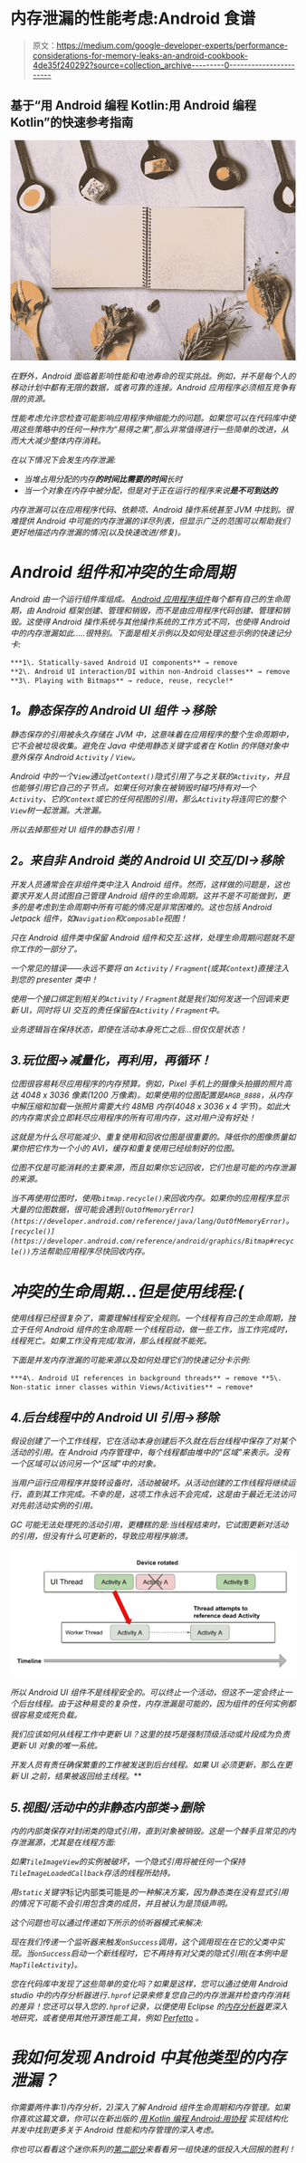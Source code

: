 # 内存泄漏的性能考虑:Android 食谱

> 原文：<https://medium.com/google-developer-experts/performance-considerations-for-memory-leaks-an-android-cookbook-4de35f240292?source=collection_archive---------0----------------------->

## 基于“用 Android 编程 Kotlin:用 Android 编程 Kotlin”的快速参考指南

*![](img/a6bf23fc15f9ba109c3dae7f6060f250.png)*

*在野外，Android 面临着影响性能和电池寿命的现实挑战。例如，并不是每个人的移动计划中都有无限的数据，或者可靠的连接。Android 应用程序必须相互竞争有限的资源。*

*性能考虑允许您检查可能影响应用程序伸缩能力的问题。如果您可以在代码库中使用这些策略中的任何一种作为“易得之果”,那么非常值得进行一些简单的改进，从而大大减少整体内存消耗。*

*在以下情况下会发生内存泄漏:*

*   *当堆占用分配的内存**的时间比需要的时间**长时*
*   *当一个对象在内存中被分配，但是对于正在运行的程序来说**是不可到达的***

*内存泄漏可以在应用程序代码、依赖项、Android 操作系统甚至 JVM 中找到。很难提供 Android 中可能的内存泄漏的详尽列表，但显示广泛的范围可以帮助我们更好地描述内存泄漏的情况(以及快速改进/修复)。*

# *Android 组件和冲突的生命周期*

*Android 由一个运行组件库组成。 [Android 应用程序组件](https://developer.android.com/guide/components/fundamentals#Components)每个都有自己的生命周期，由 Android 框架创建、管理和销毁，而不是由应用程序代码创建、管理和销毁。这使得 Android 操作系统与其他操作系统的工作方式不同，也使得 Android 中的内存泄漏如此…..很特别。下面是相关示例以及如何处理这些示例的快速记分卡:*

```
***1\. Statically-saved Android UI components** → remove
**2\. Android UI interaction/DI within non-Android classes** → remove
**3\. Playing with Bitmaps** → reduce, reuse, recycle!*
```

## ***1。静态保存的 Android UI 组件** →移除*

*静态保存的引用被永久存储在 JVM 中，这意味着在应用程序的整个生命周期中，它不会被垃圾收集。避免在 Java 中使用静态关键字或者在 Kotlin 的伴随对象中意外保存 Android `Activity` / `View`。*

*Android 中的一个`View`通过`getContext()`隐式引用了与之关联的`Activity`，并且也能够引用它自己的子节点。如果任何对象在被销毁时碰巧持有对一个`Activity`、它的`Context`或它的任何视图的引用，那么`Activity`将连同它的整个`View`树一起泄漏。大泄漏。*

*所以去掉那些对 UI 组件的静态引用！*

## ***2。来自非 Android 类的 Android UI 交互/DI**→移除*

*开发人员通常会在非组件类中注入 Android 组件。然而，这样做的问题是，这也要求开发人员试图自己管理 Android 组件的生命周期。这并不是不可能做到，更多的是考虑到生命周期中所有可能的情况是非常困难的。这也包括 Android Jetpack 组件，如`Navigation`和`Composable`视图！*

*只在 Android 组件类中保留 Android 组件和交互:这样，处理生命周期问题就不是你工作的一部分了。*

*一个常见的错误——永远不要将 an `Activity` / `Fragment`(或其`Context`)直接注入到您的 presenter 类中！*

*使用一个接口绑定到相关的`Activity` / `Fragment`就是我们如何发送一个回调来更新 UI，同时将 UI 交互的责任保留在`Activity` / `Fragment`中。*

*业务逻辑旨在保持状态，即使在活动本身死亡之后…但仅仅是状态！*

## *3.玩位图→减量化，再利用，再循环！*

*位图很容易耗尽应用程序的内存预算。例如，Pixel 手机上的摄像头拍摄的照片高达 4048 x 3036 像素(1200 万像素)。如果使用的位图配置是`ARGB_8888`，从内存中解压缩和加载一张照片需要大约 48MB 内存(4048 x 3036 x 4 字节)。如此大的内存需求会立即耗尽应用程序的所有可用内存，这对用户没有好处！*

*这就是为什么尽可能减少、重复使用和回收位图是很重要的。降低你的图像质量如果你把它作为一个小的 AVI，缓存和重复使用已经绘制好的位图。*

*位图不仅是可能消耗的主要来源，而且如果你忘记回收，它们也是可能的内存泄漏的来源。*

*当不再使用位图时，使用`bitmap.recycle()`来回收内存。如果你的应用程序显示大量的位图数据，很可能会遇到`[OutOfMemoryError](https://developer.android.com/reference/java/lang/OutOfMemoryError)`。`[recycle()](https://developer.android.com/reference/android/graphics/Bitmap#recycle())`方法帮助应用程序尽快回收内存。*

# *冲突的生命周期…但是使用线程:(*

*使用线程已经很复杂了，需要理解线程安全规则。一个线程有自己的生命周期，独立于任何 Android 组件的生命周期:一个线程启动，做一些工作，当工作完成时，线程死亡。如果工作没有完成/取消，那么线程就不能死。*

*下面是并发内存泄漏的可能来源以及如何处理它们的快速记分卡示例:*

```
***4\. Android UI references in background threads** → remove **5\. Non-static inner classes within Views/Activities** → remove*
```

## *4.后台线程中的 Android UI 引用→移除*

*假设创建了一个工作线程，它在活动本身创建后不久就在后台线程中保存了对某个活动的引用。在 Android 内存管理中，每个线程都由堆中的“区域”来表示。没有一个区域可以访问另一个“区域”中的对象。*

*当用户运行应用程序并旋转设备时，活动被破坏。从活动创建的工作线程将继续运行，直到其工作完成。不幸的是，这项工作永远不会完成，这是由于最近无法访问对先前活动实例的引用。*

*GC 可能无法处理死的活动引用，更糟糕的是:当线程结束时，它试图更新对活动的引用，但没有什么可更新的，导致应用程序崩溃。*

*![](img/dce0d985d3743dfb1771cba5e0bd9e63.png)*

*所以 Android UI 组件不是线程安全的。可以终止一个活动，但这不一定会终止一个后台线程。由于这种易变的复杂性，内存泄漏是可能的，因为组件的任何实例都很容易变成死负载。*

*我们应该如何从线程工作中更新 UI？这里的技巧是强制顶级活动或片段成为负责更新 UI 对象的唯一系统。*

*开发人员有责任确保繁重的工作被发送到后台线程。如果 UI 必须更新，那么在更新 UI 之前，结果被返回给主线程*。**

## *5.视图/活动中的非静态内部类→删除*

*内的内部类保存对封闭类的隐式引用，直到对象被销毁。这是一个棘手且常见的内存泄漏源，尤其是在线程方面:*

*如果`TileImageView`的实例被破坏，一个隐式引用将被任何一个保持`TileImageLoadedCallback`存活的线程所劫持。*

*用`static`关键字*标记内部类可能是*的一种解决方案，因为静态类在没有显式引用的情况下可能不会引用包含类的成员，并且被认为是顶级声明。*

*这个问题也可以通过传递如下所示的侦听器模式来解决:*

*现在我们传递一个监听器来触发`onSuccess`调用，这个调用现在在它的父类中实现。当`onSuccess`启动一个新线程时，它不再持有对父类的隐式引用(在本例中是`MapTileActivity`)。*

*您在代码库中发现了这些简单的变化吗？如果是这样，您可以通过使用 Android studio 中的内存分析器进行`.hprof`记录来修复您自己的内存泄漏并检查内存消耗的差异！您还可以导入您的`.hprof`记录，以便使用 Eclipse 的[内存分析器](https://www.eclipse.org/mat/)更深入地研究，或者使用其他开源性能工具，例如 [Perfetto](https://perfetto.dev/) 。*

# *我如何发现 Android 中其他类型的内存泄漏？*

*你需要两件事:1)内存分析，2)深入了解 Android 组件生命周期和内存管理。如果你喜欢这篇文章，你可以在新出版的 [*用 Kotlin 编程 Android:用协程*](https://www.oreilly.com/library/view/programming-android-with/9781492062998/) *实现结构化并发中找到更多关于 Android 性能和内存管理的深入考虑。**

*你也可以看看这个迷你系列的[第二部分](https://hinchman-amanda.medium.com/performance-considerations-for-memory-leaks-an-android-cookbook-part-2-b797a6e6b6e2)来看看另一组快速的低投入大回报的胜利！*